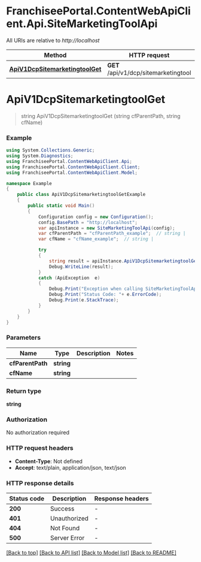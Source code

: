 # FranchiseePortal.ContentWebApiClient.Api.SiteMarketingToolApi

All URIs are relative to *http://localhost*

Method | HTTP request | Description
------------- | ------------- | -------------
[**ApiV1DcpSitemarketingtoolGet**](SiteMarketingToolApi.md#apiv1dcpsitemarketingtoolget) | **GET** /api/v1/dcp/sitemarketingtool | 


<a name="apiv1dcpsitemarketingtoolget"></a>
# **ApiV1DcpSitemarketingtoolGet**
> string ApiV1DcpSitemarketingtoolGet (string cfParentPath, string cfName)



### Example
```csharp
using System.Collections.Generic;
using System.Diagnostics;
using FranchiseePortal.ContentWebApiClient.Api;
using FranchiseePortal.ContentWebApiClient.Client;
using FranchiseePortal.ContentWebApiClient.Model;

namespace Example
{
    public class ApiV1DcpSitemarketingtoolGetExample
    {
        public static void Main()
        {
            Configuration config = new Configuration();
            config.BasePath = "http://localhost";
            var apiInstance = new SiteMarketingToolApi(config);
            var cfParentPath = "cfParentPath_example";  // string | 
            var cfName = "cfName_example";  // string | 

            try
            {
                string result = apiInstance.ApiV1DcpSitemarketingtoolGet(cfParentPath, cfName);
                Debug.WriteLine(result);
            }
            catch (ApiException  e)
            {
                Debug.Print("Exception when calling SiteMarketingToolApi.ApiV1DcpSitemarketingtoolGet: " + e.Message );
                Debug.Print("Status Code: "+ e.ErrorCode);
                Debug.Print(e.StackTrace);
            }
        }
    }
}
```

### Parameters

Name | Type | Description  | Notes
------------- | ------------- | ------------- | -------------
 **cfParentPath** | **string**|  | 
 **cfName** | **string**|  | 

### Return type

**string**

### Authorization

No authorization required

### HTTP request headers

 - **Content-Type**: Not defined
 - **Accept**: text/plain, application/json, text/json


### HTTP response details
| Status code | Description | Response headers |
|-------------|-------------|------------------|
| **200** | Success |  -  |
| **401** | Unauthorized |  -  |
| **404** | Not Found |  -  |
| **500** | Server Error |  -  |

[[Back to top]](#) [[Back to API list]](../README.md#documentation-for-api-endpoints) [[Back to Model list]](../README.md#documentation-for-models) [[Back to README]](../README.md)


